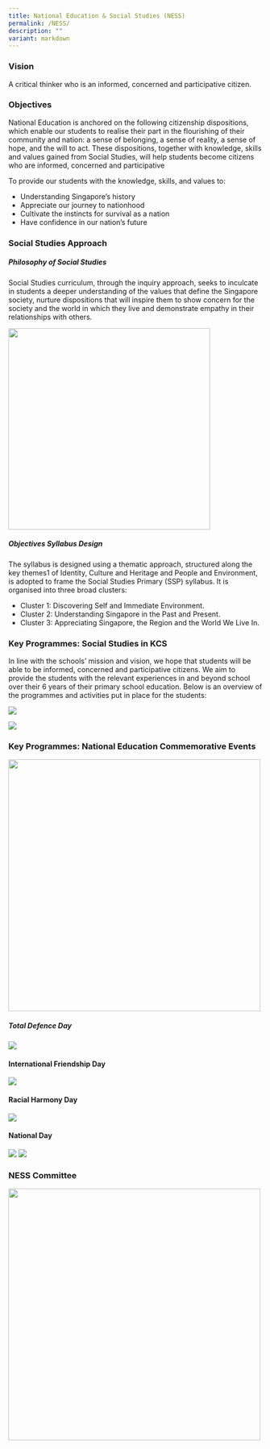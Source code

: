 ```yaml
---
title: National Education & Social Studies (NESS)
permalink: /NESS/
description: ""
variant: markdown
---
```

### Vision

A critical thinker who is an informed, concerned and participative citizen. 

### Objectives

National Education is anchored on the following citizenship dispositions, which enable our students to realise their part in the flourishing of their community and nation: a sense of belonging, a sense of reality, a sense of hope, and the will to act. These dispositions, together with knowledge, skills and values gained from Social Studies, will help students become citizens who are informed, concerned and participative

To provide our students with the knowledge, skills, and values to: 

* Understanding Singapore’s history
* Appreciate our journey to nationhood
* Cultivate the instincts for survival as a nation 
* Have confidence in our nation’s future

### Social Studies Approach

##### Philosophy of Social Studies

Social Studies curriculum, through the inquiry approach, seeks to inculcate in students a deeper understanding of the values that define the Singapore society, nurture dispositions that will inspire them to show concern for the society and the world in which they live and demonstrate empathy in their relationships with others.

<img style="width:400px;" src="/images/Social%20Studies/Picture1_SS.jpg">


##### Objectives Syllabus Design

The syllabus is designed using a thematic approach, structured along the key themes1 of Identity, Culture and Heritage and People and Environment, is adopted to frame the Social Studies Primary (SSP) syllabus. It is organised into three broad clusters:

* Cluster 1: Discovering Self and Immediate Environment.
* Cluster 2: Understanding Singapore in the Past and Present.
* Cluster 3: Appreciating Singapore, the Region and the World We Live In.

### Key Programmes: Social Studies in KCS

In line with the schools’ mission and vision, we hope that students will be able to be informed, concerned and participative citizens. We aim to provide the students with the relevant experiences in and beyond school over their 6 years of their primary school education. Below is an overview of the programmes and activities put in place for the students:

![](/images/Social%20Studies/KCS_NESS_2.png)

![](/images/Social%20Studies/KCS_NESS_1.png)
	
### Key Programmes: National Education Commemorative Events

<img style="width:500px;" src="/images/Social%20Studies/KCS_NESS_3.png">
	
##### Total Defence Day

![](/images/Social%20Studies/KCS_NESS_4.png)

#### International Friendship Day

![](/images/Social%20Studies/KCS_NESS_6.png)

#### Racial Harmony Day
	
![](/images/Social%20Studies/KCS_NESS_7.png)

#### National Day

![](/images/Social%20Studies/Picture%208_ND.jpg)
![](/images/Social%20Studies/Picture%207_ND.png)

### NESS Committee

<img style="width:500px;" src="/images/Social%20Studies/KCS_NESS_5.png">
